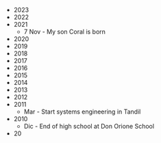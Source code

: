 - 2023
- 2022
- 2021
	- 7 Nov - My son Coral is born
- 2020
- 2019
- 2018
- 2017
- 2016
- 2015
- 2014
- 2013
- 2012
- 2011
	- Mar - Start systems engineering in Tandil
- 2010
	- Dic - End of high school at Don Orione School
- 20